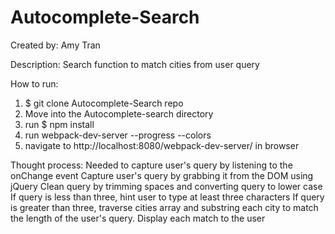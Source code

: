 # Autocomplete-Search
Created by: 
  Amy Tran 

Description: 
  Search function to match cities from user query

How to run:
 1. $ git clone Autocomplete-Search repo 
 2. Move into the Autocomplete-search directory
 3. run $ npm install
 3. run webpack-dev-server --progress --colors
 4. navigate to http://localhost:8080/webpack-dev-server/ in browser 

Thought process: 
Needed to capture user's query by listening to the onChange event 
Capture user's query by grabbing it from the DOM using jQuery
Clean query by trimming spaces and converting query to lower case 
If query is less than three, hint user to type at least three characters
If query is greater than three, traverse cities array and substring each city to match the length of the user's query.
Display each match to the user

